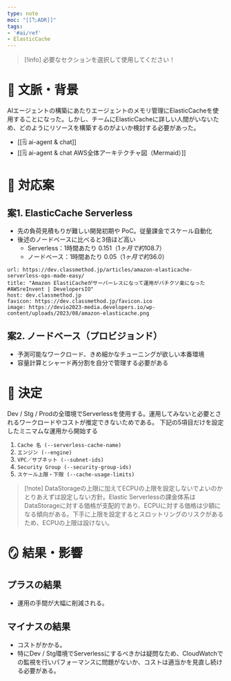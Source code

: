 ```yaml
---
type: note
moc: "[[🏷️ADR]]"
tags:
- '#ai/ref'
- ElasticCache
---
```

> [!info] 必要なセクションを選択して使用してください！

# 📜 文脈・背景

AIエージェントの構築にあたりエージェントのメモリ管理にElasticCacheを使用することになった。しかし、チームにElasticCacheに詳しい人間がいないため、どのようにリソースを構築するのがよいか検討する必要があった。
- [[🗒️ ai-agent & chat]]
- [[🗒️ ai-agent & chat AWS全体アーキテクチャ図（Mermaid）]]

# 🎨 対応案
## 案1. **ElasticCache Serverless**

- 先の負荷見積もりが難しい開発初期や PoC。従量課金でスケール自動化
- 後述のノードベースに比べると3倍ほど高い
	- Serverless：1時間あたり $0.151（1ヶ月で約$108.7）
	- ノードベース：1時間あたり $0.05 （1ヶ月で約$36.0）
```cardlink
url: https://dev.classmethod.jp/articles/amazon-elasticache-serverless-ops-made-easy/
title: "Amazon ElastiCacheがサーバーレスになって運用がバチクソ楽になった #AWSreInvent | DevelopersIO"
host: dev.classmethod.jp
favicon: https://dev.classmethod.jp/favicon.ico
image: https://devio2023-media.developers.io/wp-content/uploads/2023/08/amazon-elasticache.png
```

## 案2. ノードベース（プロビジョンド）

- 予測可能なワークロード、きめ細かなチューニングが欲しい本番環境
-  容量計算とシャード再分割を自分で管理する必要がある
# 🚀 決定

Dev / Stg / Prodの全環境でServerlessを使用する。運用してみないと必要とされるワークロードやコストが推定できないためである。
下記の5項目だけを設定したミニマムな運用から開始する
 1. `Cache 名 (--serverless-cache-name)`
 2. `エンジン (--engine)`
 3. `VPC／サブネット (--subnet-ids)`
 4. `Security Group (--security-group-ids)`
 5. `スケール上限・下限 (--cache-usage-limits)`

>[!note] DataStorageの上限に加えてECPUの上限を設定しないでよいのか
>とりあえずは設定しない方針。Elastic Serverlessの課金体系はDataStorageに対する価格が支配的であり、ECPUに対する価格は少額になる傾向がある。下手に上限を設定するとスロットリングのリスクがあるため、ECPUの上限は設けない。
# 🪞 結果・影響

## プラスの結果
- 運用の手間が大幅に削減される。

## マイナスの結果
- コストがかかる。
- 特にDev / Stg環境でServerlessにするべきかは疑問なため、CloudWatchでの監視を行いパフォーマンスに問題がないか、コストは適当かを見直し続ける必要がある。



